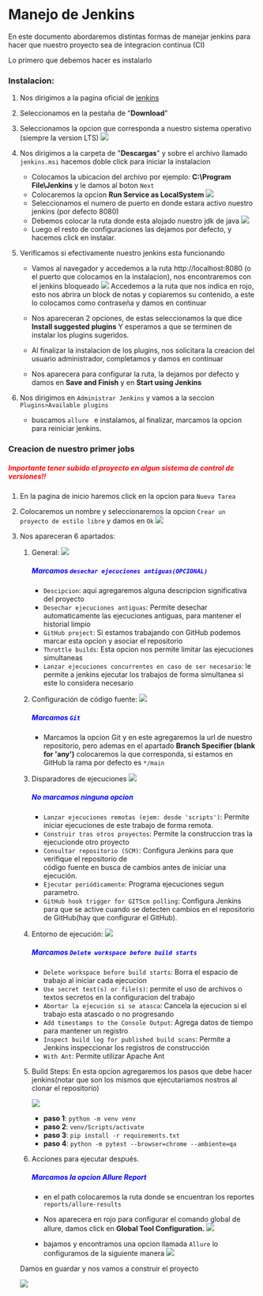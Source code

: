 # Manejo de Jenkins
En este documento abordaremos distintas formas de manejar jenkins para hacer que nuestro proyecto sea de integracion continua (CI)

Lo primero que debemos hacer es instalarlo

### Instalacion:
1. Nos dirigimos a la pagina oficial de [jenkins](https://www.jenkins.io/)
2. Seleccionamos en la pestaña de "**Download**"
3. Seleccionamos la opcion que corresponda a nuestro sistema operativo (siempre la version LTS)
    ![](./img/Opciones-Descarga.png)
4. Nos dirigimos a la carpeta de "**Descargas**" y sobre el archivo llamado `jenkins.msi` hacemos doble click para iniciar la instalacion
    
    - Colocamos la ubicacion del archivo por ejemplo: **C:\Program File\Jenkins** y le damos al boton `Next`
    - Colocaremos la opcion **Run Service as LocalSystem**
    ![](./img/ServidorLocal.png)
    - Seleccionamos el numero de puerto en donde estara activo nuestro jenkins (por defecto 8080)
    - Debemos colocar la ruta donde esta alojado nuestro jdk de java
    ![](./img/java-jdk.png)
    - Luego el resto de configuraciones las dejamos por defecto, y hacemos click en instalar.

5. Verificamos si efectivamente nuestro jenkins esta funcionando
    
    - Vamos al navegador y accedemos a la ruta  http://localhost:8080 (o el puerto que colocamos 
        en la instalacion), nos encontraremos con el jenkins bloqueado
        ![](./img/jenkins-bloqueado.png)
        Accedemos a la ruta que nos indica en rojo, esto nos abrira un block de notas y copiaremos su contenido, a este lo colocamos como contraseña y damos en continuar
    
    - Nos apareceran 2 opciones, de estas seleccionamos la que dice **Install suggested plugins** Y esperamos a que se terminen de instalar los plugins sugeridos.
    
    - Al finalizar la instalacion de los plugins, nos solicitara la creacion del usuario administrador, completamos y damos en continuar

    - Nos aparecera para configurar la ruta, la dejamos por defecto y damos en **Save and Finish** y en **Start using Jenkins**

6. Nos dirigimos en ``Administrar Jenkins`` y vamos a la seccion `Plugins>Available plugins`
    
    - buscamos `allure ` e instalamos, al finalizar, marcamos la opcion para reiniciar jenkins.



### Creacion de nuestro primer jobs

##### <span style="color: red">Importante tener subido el proyecto en algun sistema de control de versiones!! </span>

1. En la pagina de inicio haremos click en la opcion para `Nueva Tarea` 

2. Colocaremos un nombre y seleccionaremos la opcion `Crear un proyecto de estilo libre`  y damos en `Ok`
    ![](./img/creacion-proyecto.png)
3. Nos apareceran 6 apartados:
    
    1. General: 
        ![](./img/general.png)
        ##### <span style="color: blue">Marcamos `desechar ejecuciones antiguas(OPCIONAL)` </span>
        - ``Descipcion``: aqui agregaremos alguna descripcion significativa del proyecto
        - ``Desechar ejecuciones antiguas``: Permite desechar automaticamente las ejecuciones antiguas, para mantener el historial limpio
        - ``GitHub project``: Si estamos trabajando con GitHub podemos marcar esta opcion y asociar el repositorio
        - ``Throttle builds``: Esta opcion nos permite limitar las ejecuciones simultaneas
        - ``Lanzar ejecuciones concurrentes en caso de ser necesario``: le permite a jenkins ejecutar los trabajos de forma simultanea si este lo considera necesario

    2. Configuración de código fuente:
        ![](./img/codigo-fuente.png)
        
        ##### <span style="color: blue">Marcamos `Git` </span>
        - Marcamos la opcion Git y en este agregaremos la url de nuestro repositorio, pero ademas en el apartado **Branch Specifier (blank for 'any')** colocaremos la que corresponda, si estamos en GitHub la rama por defecto es `*/main`
    
    3. Disparadores de ejecuciones
        ![](./img/Disparadores-ejecucion.png)
        ##### <span style="color: blue">No marcamos ninguna opcion</span>

        - ``Lanzar ejecuciones remotas (ejem: desde 'scripts')``: Permite iniciar ejecuciones de
            este trabajo de forma remota.
    	- ``Construir tras otros proyectos``: Permite la construccion tras la ejecucionde otro proyecto
    	- ``Consultar repositorio (SCM)``: Configura Jenkins para que verifique el repositorio de  
            código fuente en busca de cambios antes de iniciar una ejecución.
    	- ``Ejecutar periódicamente``: Programa ejecuciones segun parametro.
    	- ``GitHub hook trigger for GITScm polling``: Configura Jenkins para que se active cuando se 
            detecten cambios en el repositorio de GitHub(hay que configurar el GitHub).
    	        
    4. Entorno de ejecución:
        ![](./img/Entorno-ejecucion.png)
        ##### <span style="color: blue">Marcamos `Delete workspace before build starts`</span>
        - ``Delete workspace before build starts``: Borra el espacio de trabajo al iniciar cada ejecucion
        - `Use secret text(s) or file(s)`: permite el uso de archivos o textos secretos en la configuracion del trabajo
        - `Abortar la ejecución si se atasca`: Cancela la ejecucion si el trabajo esta atascado o no progresando
        - ``Add timestamps to the Console Output``: Agrega datos de tiempo para mantener un registro
        - `Inspect build log for published build scans`:  Permite a Jenkins inspeccionar los registros de construcción
        - `With Ant`: Permite utilizar Apache Ant
    
    5. Build Steps: En esta opcion agregaremos los pasos que debe hacer jenkins(notar que son los mismos que ejecutariamos nostros al clonar el repositorio)
        
        ![](./img/step.png)
        
        - **paso 1**: ```python -m venv venv```
        - **paso 2**: `venv/Scripts/activate`
        - **paso 3**: `pip install -r requirements.txt`
        - **paso 4**: `python -m pytest --browser=chrome --ambiente=qa`
    

    6.  Acciones para ejecutar después.
            
        ##### <span style="color: blue"> Marcamos la opcion Allure Report </span>
        
        - en el path colocaremos la ruta donde se encuentran los reportes
        `reports/allure-results`

        - Nos aparecera en rojo para configurar el comando global de allure, damos click en **Global Tool Configuration.**
        ![](./img/allure-global.png)

        - bajamos y encontramos una opcion llamada `Allure` lo configuramos de la siguiente manera
        ![](./img/allure-maven.png)

    Damos en guardar y nos vamos a construir el proyecto

    ![](./img/fin.png)